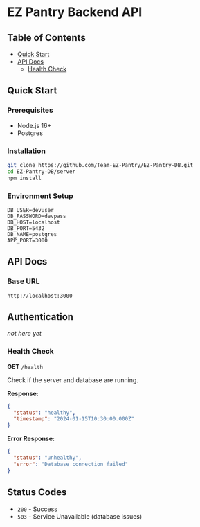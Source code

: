 # EZ Pantry Backend API

## Table of Contents
- [Quick Start](#-quick-start)
- [API Docs](#api-docs)
  - [Health Check](#health-check)


## Quick Start

### Prerequisites
- Node.js 16+
- Postgres

### Installation
```bash
git clone https://github.com/Team-EZ-Pantry/EZ-Pantry-DB.git
cd EZ-Pantry-DB/server
npm install
```

### Environment Setup
```.env file
DB_USER=devuser
DB_PASSWORD=devpass
DB_HOST=localhost
DB_PORT=5432
DB_NAME=postgres
APP_PORT=3000
```

## API Docs

### Base URL
```
http://localhost:3000
```
## Authentication
*not here yet*

### Health Check
**GET** `/health`

Check if the server and database are running.

**Response:**
```json
{
  "status": "healthy",
  "timestamp": "2024-01-15T10:30:00.000Z"
}
```

**Error Response:**
```json
{
  "status": "unhealthy", 
  "error": "Database connection failed"
}
```

## Status Codes
- `200` - Success
- `503` - Service Unavailable (database issues)
